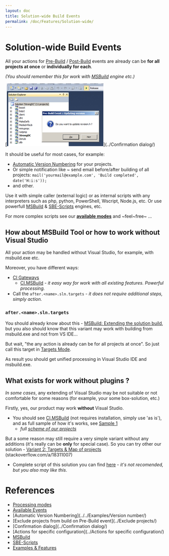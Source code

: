 ```yaml
---
layout: doc
title: Solution-wide Build Events
permalink: /doc/Features/Solution-wide/
---
```

# Solution-wide Build Events

All your actions for [Pre-Build](../../Events/Pre-Build/) / [Post-Build](../../Events/) events are already can be **for all projects at once** or **individually for each**. 

*(You should remember this for work with [MSBuild](../../Scripts/MSBuild/) engine etc.)*

[![](../../Resources/examples/obsolete/vbs_ext.jpg)](../Confirmation dialog/)

It should be useful for most cases, for example: 

* [Automatic Version Numbering](../../Examples/Version/) for your projects.
* Or simple notification like ~ send email before/after building of all projects: `mail('yourmail@example.com', 'Build completed', date('H:i:s'));`
* and other.

Use it with simple caller (external logic) or as internal scripts with any interpreters such as php, python, PowerShell, Wscript, Node.js, etc.
Or use powerfull [MSBuild](../../Scripts/MSBuild/) & [SBE-Scripts](../../Scripts/SBE-Scripts/) engines, etc.

For more complex scripts see our **[available modes](../../Modes/)** and ~feel~free~ ...

## How about MSBuild Tool or how to work without Visual Studio

All your action may be handled without Visual Studio, for example, with msbuild.exe etc. 

Moreover, you have different ways:

* [CI Gateways](../../CI/)
    * [CI.MSBuild](../../CI/CI.MSBuild/) - *it easy way for work with all existing features. Powerful processing.*
* Call the `after.<name>.sln.targets` - *it does not require additional steps, simply action.*

### `after.<name>.sln.targets`

You should already know about this - [MSBuild: Extending the solution build](http://sedodream.com/2010/10/22/MSBuildExtendingTheSolutionBuild.aspx), 
but you also should know that this variant may work with building from msbuild.exe and not from VS IDE...

But wait, "the any action is already can be for all projects at once". So just call this target in [Targets Mode](../../Modes/Targets/).

As result you should get unified processing in Visual Studio IDE and msbuild.exe.

## What exists for work without plugins ?

*In some cases*, any extending of Visual Studio may be not suitable or not comfortable for some reasons (for example, your some box-solution, etc.)

Firstly, yes, our product may work **without** Visual Studio. 

* You should see [CI.MSBuild](../../CI/CI.MSBuild/) (not requires installation, simply use 'as is'), and as full sample of how it's works, see [Sample 1](../../Examples/Demo/#sample-1)
    * *full [scheme of our projects](../../Scheme/)*

But a some reason may still require a very simple variant without any additions (it's really can be **only** for special case). So you can try other our solution - [Variant 2: Targets & Map of projects](http://stackoverflow.com/a/18311007) (stackoverflow.com/a/18311007)

* Complete script of this solution you can find [here](https://gist.github.com/3F/a77129e3978841241927) - *it's not recomended, but you also may like this*.


# References

* [Processing modes](../../Modes/)
* [Available Events](../../Events/)
* [Automatic Version Numbering](../../Examples/Version number/)
* [Exclude projects from build on Pre-Build event](../Exclude projects/)
* [Confirmation dialog](../Confirmation dialog/)
* [Actions for specific configuration](../Actions for specific configuration/)
* [MSBuild](../../Scripts/MSBuild/)
* [SBE-Scripts](../../Scripts/SBE-Scripts/)
* [Examples & Features](../../Examples/)